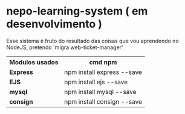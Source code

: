 # nepo-learning-system ( em desenvolvimento )
Esse sistema é fruto do resultado das coisas que vou aprendendo no NodeJS, pretendo 'migra web-ticket-manager'
<table>
  <tr>
    <th>Modulos usados</th>
    <th>cmd npm</th>
  </tr>
  <tr>
    <td><strong>Express</strong></td>
    <td>npm install express --save</td>
  </tr>
  <tr>
    <td><strong>EJS</strong></td>
    <td>npm install ejs --save</td>
  </tr>
  <tr>
    <td><strong>mysql</strong></td>
    <td>npm install mysql --save</td>
  </tr>
  <tr>
    <td><strong>consign</strong></td>
    <td>npm install consign --save</td>
  </tr>
</table>
